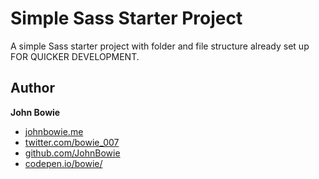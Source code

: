 
# Simple Sass Starter Project

A simple Sass starter project with folder and file structure already set up FOR QUICKER DEVELOPMENT.

## Author

**John Bowie**

+ [johnbowie.me](http://johnbowie.me)
+ [twitter.com/bowie_007](https://twitter.com/bowie_007)
+ [github.com/JohnBowie](https://github.com/JohnBowie)
+ [codepen.io/bowie/](http://codepen.io/bowie/)